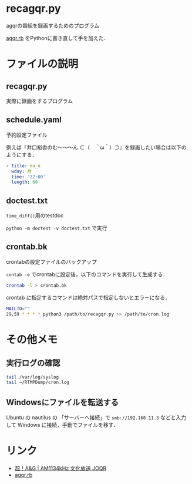 recagqr.py
============

agqrの番組を録画するためのプログラム

[agqr.rb](https://gist.github.com/ybenjo/9904543) をPythonに書き直して手を加えた．

# ファイルの説明
## recagqr.py
実際に録画をするプログラム

## schedule.yaml
予約設定ファイル

  例えば『井口裕香のむ〜〜〜ん ⊂（　＾ω＾）⊃』を録画したい場合は以下のようにする．

```yaml
- title: mu_n
  wday: 月
  time: '22:00'
  length: 60
```

## doctest.txt
`time_diff()`用のtestdoc

  `python -m doctest -v doctest.txt` で実行
  
## crontab.bk
crontabの設定ファイルのバックアップ

`contab -e` でcrontabに設定後，以下のコマンドを実行して生成する．

```sh
crontab -l > crontab.bk
```

crontab に指定するコマンドは絶対パスで指定しないとエラーになる．

```sh
MAILTO=""
29,59 * * * * python3 /path/to/recagqr.py >> /path/to/cron.log
```

# その他メモ
## 実行ログの確認

```sh
tail /var/log/syslog
tail ~/RTMPDump/cron.log
```

## Windowsにファイルを転送する
Ubuntu の nautilus の 「サーバーへ接続」で `smb://192.168.11.3` などと入力して Windows に接続，手動でファイルを移す．


# リンク

- [超！A&G | AM1134kHz 文化放送 JOQR](http://www.agqr.jp/index.php)
- [agqr.rb](https://gist.github.com/ybenjo/9904543)
